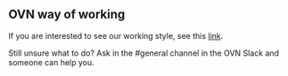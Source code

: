 

## OVN way of working
If you are interested to see our working style, see this [link](https://github.com/open-voice-network/docs/blob/master/way_of_working.md).


Still unsure what to do? Ask in the #general channel in the OVN Slack and someone can help you.
